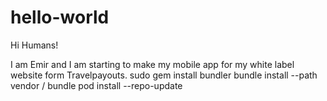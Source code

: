 # hello-world
Hi Humans!

I am Emir and I am starting to make my mobile app for my white label website form Travelpayouts.
sudo gem install bundler
bundle install --path vendor / bundle
pod install --repo-update
